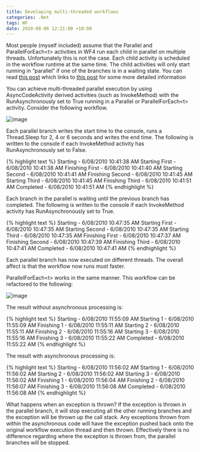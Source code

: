 ```yaml
---
title: Developing multi-threaded workflows
categories: .Net
tags: WF
date: 2010-08-06 12:21:00 +10:00
---
```


Most people (myself included) assume that the Parallel and ParallelForEach&lt;t&gt;
    activities in WF4 run each child in parallel on multiple threads. Unfortunately this is not the case. Each child activity is scheduled in the workflow runtime at the same time. The child activities will only start running in “parallel” if one of the branches is in a waiting state. You can read [this post][0] which links to [this post][1] for some more detailed information

You can achieve multi-threaded parallel execution by using AsyncCodeActivity derived activities (such as InvokeMethod) with the RunAsynchronously set to True running in a Parallel or ParallelForEach&lt;t&gt;
activity. Consider the following workflow.

<!--more-->

![image][2]

Each parallel branch writes the start time to the console, runs a Thread.Sleep for 2, 4 or 6 seconds and writes the end time. The following is written to the console if each InvokeMethod activity has RunAsynchronously set to False.

{% highlight text %}
Starting - 6/08/2010 10:41:38 AM
Starting First - 6/08/2010 10:41:38 AM
Finishing First - 6/08/2010 10:41:40 AM
Starting Second - 6/08/2010 10:41:41 AM
Finishing Second - 6/08/2010 10:41:45 AM
Starting Third - 6/08/2010 10:41:45 AM
Finishing Third - 6/08/2010 10:41:51 AM
Completed - 6/08/2010 10:41:51 AM
{% endhighlight %}

Each branch in the parallel is waiting until the previous branch has completed. The following is written to the console if each InvokeMethod activity has RunAsynchronously set to True.

{% highlight text %}
Starting - 6/08/2010 10:47:35 AM
Starting First - 6/08/2010 10:47:35 AM
Starting Second - 6/08/2010 10:47:35 AM
Starting Third - 6/08/2010 10:47:35 AM
Finishing First - 6/08/2010 10:47:37 AM
Finishing Second - 6/08/2010 10:47:39 AM
Finishing Third - 6/08/2010 10:47:41 AM
Completed - 6/08/2010 10:47:41 AM
{% endhighlight %}

Each parallel branch has now executed on different threads. The overall affect is that the workflow now runs must faster.

ParallelForEach&lt;t&gt; works in the same manner. This workflow can be refactored to the following:

![image][3]

The result without asynchronous processing is:

{% highlight text %}
Starting - 6/08/2010 11:55:09 AM
Starting 1 - 6/08/2010 11:55:09 AM
Finishing 1 - 6/08/2010 11:55:11 AM
Starting 2 - 6/08/2010 11:55:11 AM
Finishing 2 - 6/08/2010 11:55:16 AM
Starting 3 - 6/08/2010 11:55:16 AM
Finishing 3 - 6/08/2010 11:55:22 AM
Completed - 6/08/2010 11:55:22 AM
{% endhighlight %}
    
The result with asynchronous processing is:

{% highlight text %}
Starting - 6/08/2010 11:56:02 AM
Starting 1 - 6/08/2010 11:56:02 AM
Starting 2 - 6/08/2010 11:56:02 AM
Starting 3 - 6/08/2010 11:56:02 AM
Finishing 1 - 6/08/2010 11:56:04 AM
Finishing 2 - 6/08/2010 11:56:07 AM
Finishing 3 - 6/08/2010 11:56:08 AM
Completed - 6/08/2010 11:56:08 AM
{% endhighlight %}

What happens when an exception is thrown? If the exception is thrown in the parallel branch, it will stop executing all the other running branches and the exception will be thrown up the call stack. Any exceptions thrown from within the asynchronous code will have the exception pushed back onto the original workflow execution thread and then thrown. Effectively there is no difference regarding where the exception is thrown from, the parallel branches will be stopped.

[0]: http://blogs.msdn.com/b/xiaowen/archive/2009/10/25/threadedness-in-wf.aspx
[1]: http://blogs.msdn.com/b/advancedworkflow/archive/2006/02/23/538160.aspx
[2]: /files/image_23.png
[3]: /files/image_24.png

